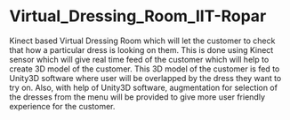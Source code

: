 # Virtual_Dressing_Room_IIT-Ropar
Kinect based Virtual Dressing Room which will let the customer to check that how a particular dress is looking on them. This is done using Kinect sensor which will give real time feed of the customer which will help to create 3D model of the customer. 
This 3D model of the customer is fed to Unity3D software where user will be overlapped by the dress they want to try on.
Also, with help of Unity3D software, augmentation for selection of the dresses from the menu will be provided to give more user friendly experience for the customer.
